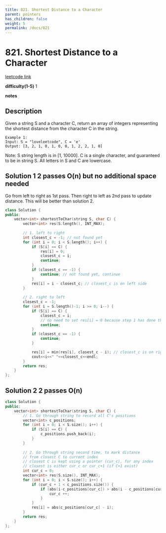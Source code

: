 ```yaml
---
title: 821. Shortest Distance to a Character
parent: pointers
has_children: false
weight: 5
permalink: /docs/821
---
```

# 821. Shortest Distance to a Character
[leetcode link](https://leetcode.com/problems/shortest-distance-to-a-character/)

**difficulty(1-5)** 
1

**notes**   


## Description

Given a string S and a character C, return an array of integers representing the shortest distance from the character C in the string.

```
Example 1:
Input: S = "loveleetcode", C = 'e'
Output: [3, 2, 1, 0, 1, 0, 0, 1, 2, 2, 1, 0]
```

Note:
S string length is in [1, 10000].
C is a single character, and guaranteed to be in string S.
All letters in S and C are lowercase.

## Solution 1 2 passes O(n) but no additional space needed

Go from left to right as 1st pass.
Then right to left as 2nd pass to update distance.
This will be better than solution 2.

```c++
class Solution {
public:
    vector<int> shortestToChar(string S, char C) {
        vector<int> res(S.length(), INT_MAX);
        
        // 1. left to right
        int closest_c = -1; // not found yet
        for (int i = 0; i < S.length(); i++) {
            if (S[i] == C) {
                res[i] = 0;
                closest_c = i;
                continue;
            }
            if (closest_c == -1) {
                continue; // not found yet, continue
            }
            res[i] = i - closest_c; // closest_c is on left side
        }
        
        // 2. right to left
        closest_c = -1;
        for (int i = S.length()-1; i >= 0; i--) {
            if (S[i] == C) {
                closest_c = i;
                // no need to set res[i] = 0 because step 1 has done that
                continue;
            }
            if (closest_c == -1) {
                continue;
            }

            res[i] = min(res[i], closest_c - i); // closest_c is on right side
            cout<<i<<" "<<closest_c<<endl;
        }
        return res;
    }
};
```

## Solution 2 2 passes O(n)

```c++
class Solution {
public:
    vector<int> shortestToChar(string S, char C) {
        // 1. Go through string to record all C's positions
        vector<int> c_positions;
        for (int i = 0; i < S.size(); i++) {
            if (S[i] == C) {
                c_positions.push_back(i);
            }
        }
        
        // 2. Go through string second time, to mark distance
        // from closest C to current index
        // closest C is kept using a pointer (cur_c), for any index
        // closest is either cur_c or cur_c+1 (if C+1 exist)
        int cur_c = 0;
        vector<int> res(S.size(), INT_MAX);
        for (int i = 0; i < S.size(); i++) {
            if (cur_c + 1 < c_positions.size()) {
                if (abs(i-c_positions[cur_c]) > abs(i - c_positions[cur_c+1])) {
                    cur_c ++;
                }
            }
            res[i] = abs(c_positions[cur_c] - i);
        }
        return res;
    }
};
```
